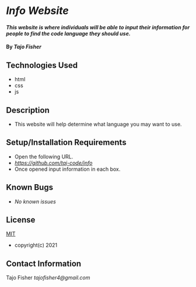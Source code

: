 # _Info Website_

#### _This website is where individuals will be able to input their information for people to find the code language they should use._

#### By _**Tajo Fisher**_

## Technologies Used

* html
* css
* js

## Description

* This website will help determine what language you may want to use.

## Setup/Installation Requirements

* Open the following URL.
* _https://github.com/taj-code/info_
* Once opened input information in each box.

## Known Bugs

* _No known issues_

## License

[MIT](https://en.wikipedia.org/wiki/MIT_License)
* copyright(c) 2021

## Contact Information

Tajo Fisher _tajofisher4@gmail.com_
